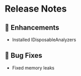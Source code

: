# Release Notes

## 💪 Enhancements
- Installed IDisposableAnalyzers
## 🐞 Bug Fixes
- Fixed memory leaks
